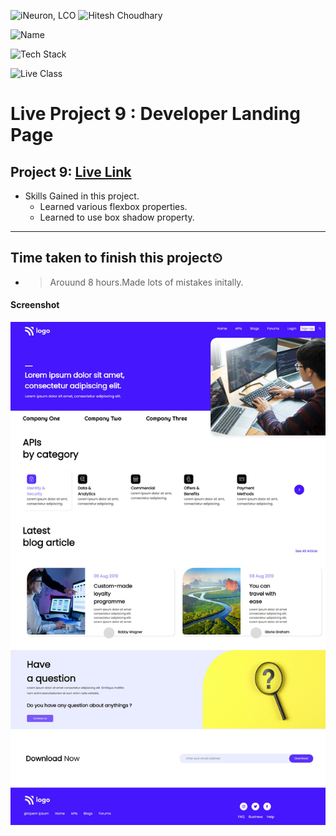 
![iNeuron, LCO](https://img.shields.io/badge/iNeuron-LCO-green)
![Hitesh Choudhary](https://img.shields.io/badge/Hitesh--Choudhary-Full--stack--JS--bootcamp-red)

![Name](https://img.shields.io/badge/Project%20Made%20by-Abhijeet%20Sharma-yellow)

![Tech Stack](https://img.shields.io/badge/Tech%20Stack-HTML%20%7C%20CSS-blue)

![Live Class](https://img.shields.io/badge/Live%20Project%209-Developer%20Landing%20Page-brightgreen)

# Live Project 9 : Developer Landing Page

## Project 9: [Live Link](https://live-project-9-fs-js.netlify.app/)

-   Skills Gained in this project.
    - Learned various flexbox properties.
    - Learned to use box shadow property.
    
---

## Time taken to finish this project⏲

- >Arouund 8 hours.Made lots of mistakes initally.

#### Screenshot

![Desktop](./screenshot/Project-9.png)
